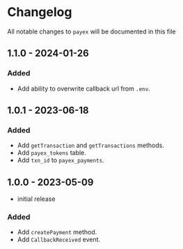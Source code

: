 # Changelog

All notable changes to `payex` will be documented in this file

## 1.1.0 - 2024-01-26

### Added
- Add ability to overwrite callback url from `.env`.

## 1.0.1 - 2023-06-18

### Added
- Add `getTransaction` and `getTransactions` methods.
- Add `payex_tokens` table.
- Add `txn_id` to `payex_payments`.

## 1.0.0 - 2023-05-09

- initial release

### Added
- Add `createPayment` method.
- Add `CallbackReceived` event.
